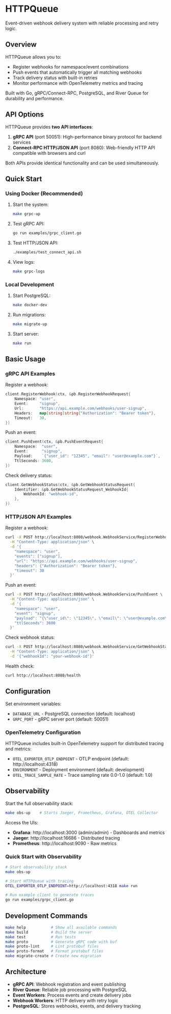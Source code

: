 # HTTPQueue

Event-driven webhook delivery system with reliable processing and retry logic.

## Overview

HTTPQueue allows you to:

- Register webhooks for namespace/event combinations
- Push events that automatically trigger all matching webhooks  
- Track delivery status with built-in retries
- Monitor performance with OpenTelemetry metrics and tracing

Built with Go, gRPC/Connect-RPC, PostgreSQL, and River Queue for durability and performance.

## API Options

HTTPQueue provides **two API interfaces**:

1. **gRPC API** (port 50051): High-performance binary protocol for backend services
2. **Connect-RPC HTTP/JSON API** (port 8080): Web-friendly HTTP API compatible with browsers and curl

Both APIs provide identical functionality and can be used simultaneously.

## Quick Start

### Using Docker (Recommended)

1. Start the system:

   ```bash
   make grpc-up
   ```

2. Test gRPC API:

   ```bash
   go run examples/grpc_client.go
   ```

3. Test HTTP/JSON API:

   ```bash
   ./examples/test_connect_api.sh
   ```

4. View logs:

   ```bash
   make grpc-logs
   ```

### Local Development

1. Start PostgreSQL:

   ```bash
   make docker-dev
   ```

2. Run migrations:

   ```bash
   make migrate-up
   ```

3. Start server:

   ```bash
   make run
   ```

## Basic Usage

### gRPC API Examples

Register a webhook:

```go
client.RegisterWebhook(ctx, &pb.RegisterWebhookRequest{
    Namespace: "user",
    Event:     "signup", 
    Url:       "https://api.example.com/webhooks/user-signup",
    Headers:   map[string]string{"Authorization": "Bearer token"},
    Timeout:   30,
})
```

Push an event:

```go
client.PushEvent(ctx, &pb.PushEventRequest{
    Namespace:  "user",
    Event:      "signup",
    Payload:    `{"user_id": "12345", "email": "user@example.com"}`,
    TtlSeconds: 3600,
})
```

Check delivery status:

```go
client.GetWebhookStatus(ctx, &pb.GetWebhookStatusRequest{
    Identifier: &pb.GetWebhookStatusRequest_WebhookId{
        WebhookId: "webhook-id",
    },
})
```

### HTTP/JSON API Examples

Register a webhook:

```bash
curl -X POST http://localhost:8080/webhook.WebhookService/RegisterWebhook \
  -H "Content-Type: application/json" \
  -d '{
    "namespace": "user",
    "events": ["signup"],
    "url": "https://api.example.com/webhooks/user-signup",
    "headers": {"Authorization": "Bearer token"},
    "timeout": 30
  }'
```

Push an event:

```bash
curl -X POST http://localhost:8080/webhook.WebhookService/PushEvent \
  -H "Content-Type: application/json" \
  -d '{
    "namespace": "user",
    "event": "signup",
    "payload": "{\"user_id\": \"12345\", \"email\": \"user@example.com\"}",
    "ttlSeconds": 3600
  }'
```

Check webhook status:

```bash
curl -X POST http://localhost:8080/webhook.WebhookService/GetWebhookStatus \
  -H "Content-Type: application/json" \
  -d '{"webhookId": "your-webhook-id"}'
```

Health check:

```bash
curl http://localhost:8080/health
```

## Configuration

Set environment variables:

- `DATABASE_URL` - PostgreSQL connection (default: localhost)
- `GRPC_PORT` - gRPC server port (default: 50051)

### OpenTelemetry Configuration

HTTPQueue includes built-in OpenTelemetry support for distributed tracing and metrics:

- `OTEL_EXPORTER_OTLP_ENDPOINT` - OTLP endpoint (default: http://localhost:4318)
- `ENVIRONMENT` - Deployment environment (default: development)  
- `OTEL_TRACE_SAMPLE_RATE` - Trace sampling rate 0.0-1.0 (default: 1.0)

## Observability

Start the full observability stack:

```bash
make obs-up    # Starts Jaeger, Prometheus, Grafana, OTEL Collector
```

Access the UIs:
- **Grafana**: http://localhost:3000 (admin/admin) - Dashboards and metrics
- **Jaeger**: http://localhost:16686 - Distributed tracing
- **Prometheus**: http://localhost:9090 - Raw metrics

### Quick Start with Observability

```bash
# Start observability stack
make obs-up

# Start HTTPQueue with tracing
OTEL_EXPORTER_OTLP_ENDPOINT=http://localhost:4318 make run

# Run example client to generate traces
go run examples/grpc_client.go
```

## Development Commands

```bash
make help           # Show all available commands
make build          # Build the server
make test           # Run tests
make proto          # Generate gRPC code with buf
make proto-lint     # Lint protobuf files
make proto-format   # Format protobuf files
make migrate-create # Create new migration
```

## Architecture

- **gRPC API**: Webhook registration and event publishing
- **River Queue**: Reliable job processing with PostgreSQL
- **Event Workers**: Process events and create delivery jobs
- **Webhook Workers**: HTTP delivery with retry logic
- **PostgreSQL**: Stores webhooks, events, and delivery tracking